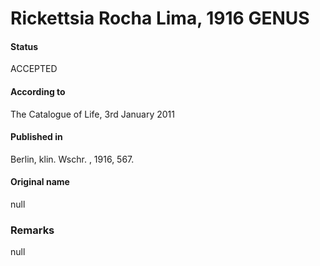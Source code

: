 Rickettsia Rocha Lima, 1916 GENUS
=======

#### Status
ACCEPTED

#### According to
The Catalogue of Life, 3rd January 2011

#### Published in
Berlin, klin. Wschr. , 1916, 567.

#### Original name
null

### Remarks
null
